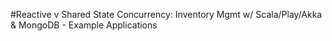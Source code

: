 #Reactive v Shared State Concurrency: Inventory Mgmt w/ Scala/Play/Akka & MongoDB - Example Applications
